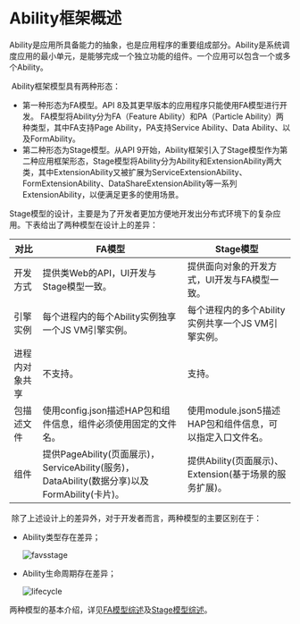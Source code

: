 # Ability框架概述

​        Ability是应用所具备能力的抽象，也是应用程序的重要组成部分。Ability是系统调度应用的最小单元，是能够完成一个独立功能的组件。一个应用可以包含一个或多个Ability。

​        Ability框架模型具有两种形态：

- 第一种形态为FA模型。API 8及其更早版本的应用程序只能使用FA模型进行开发。 FA模型将Ability分为FA（Feature Ability）和PA（Particle Ability）两种类型，其中FA支持Page Ability，PA支持Service Ability、Data Ability、以及FormAbility。
- 第二种形态为Stage模型。从API 9开始，Ability框架引入了Stage模型作为第二种应用框架形态，Stage模型将Ability分为Ability和ExtensionAbility两大类，其中ExtensionAbility又被扩展为ServiceExtensionAbility、FormExtensionAbility、DataShareExtensionAbility等一系列ExtensionAbility，以便满足更多的使用场景。

​        Stage模型的设计，主要是为了开发者更加方便地开发出分布式环境下的复杂应用。下表给出了两种模型在设计上的差异：

| 对比           | FA模型                                                       | Stage模型                                                |
| -------------- | ------------------------------------------------------------ | -------------------------------------------------------- |
| 开发方式       | 提供类Web的API，UI开发与Stage模型一致。                     | 提供面向对象的开发方式，UI开发与FA模型一致。             |
| 引擎实例       | 每个进程内的每个Ability实例独享一个JS VM引擎实例。               | 每个进程内的多个Ability实例共享一个JS VM引擎实例。       |
| 进程内对象共享 | 不支持。                                                     | 支持。                                                   |
| 包描述文件     | 使用config.json描述HAP包和组件信息，组件必须使用固定的文件名。 | 使用module.json5描述HAP包和组件信息，可以指定入口文件名。 |
| 组件           | 提供PageAbility(页面展示)，ServiceAbility(服务)，DataAbility(数据分享)以及FormAbility(卡片)。 | 提供Ability(页面展示)、Extension(基于场景的服务扩展)。   |

​        除了上述设计上的差异外，对于开发者而言，两种模型的主要区别在于：

* Ability类型存在差异；

  ![favsstage](figures/favsstage.png)

* Ability生命周期存在差异；

  ![lifecycle](figures/lifecycle.png)


两种模型的基本介绍，详见[FA模型综述](fa-brief.md)及[Stage模型综述](stage-brief.md)。
